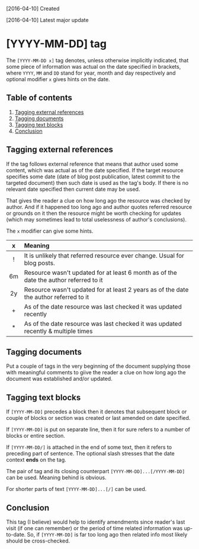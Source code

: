 [2016-04-10] Created

[2016-04-10] Latest major update

# [YYYY-MM-DD] tag

The `[YYYY-MM-DD x]` tag denotes, unless otherwise implicitly indicated, that some
piece of information was actual on the date specified in brackets,
where `YYYY`, `MM` and `DD` stand for year, month and day respectively and optional
modifier `x` gives hints on the date.

## Table of contents

1. [Tagging external references](#tagging-external-references)
1. [Tagging documents](#tagging-documents)
1. [Tagging text blocks](#tagging-text-blocks)
1. [Conclusion](#conclusion)

## Tagging external references

If the tag follows external reference that means that author used some content, which
was actual as of the date specified. If the target resource specifies some date
(date of blog post publication, latest commit to the targeted document) then
such date is used as the tag's body. If there is no relevant date specified then
current date may be used.

That gives the reader a clue on how long ago the resource was checked by author.
And if it happened too long ago and author quotes referred resource or grounds
on it then the resource might be worth checking for updates
(which may sometimes lead to total uselessness of author's conclusions).

The `x` modifier can give some hints.

|  x  | Meaning |
|:---:|:---     |
| !   | It is unlikely that referred resource ever change. Usual for blog posts. |
| 6m  | Resource wasn't updated for at least 6 month as of the date the author referred to it |
| 2y  | Resource wasn't updated for at least 2 years as of the date the author referred to it |
| +   | As of the date resource was last checked it was updated recently |
| *   | As of the date resource was last checked it was updated recently & multiple times |

## Tagging documents

Put a couple of tags in the very beginning of the document supplying those with meaningful
comments to giive the reader a clue on how long ago the document was established and/or
updated.

## Tagging text blocks

If `[YYYY-MM-DD]` precedes a block then it denotes that subsequent
block or couple of blocks or section was created or last amended on date specified.

If `[YYYY-MM-DD]` is put on separate line, then it for sure
refers to a number of blocks or entire section.

If `[YYYY-MM-DD/]` is attached in the end of some text, then it
refers to preceding part of sentence. The optional slash stresses that
the date context **ends** on the tag.

The pair of tag and its closing counterpart `[YYYY-MM-DD]...[/YYYY-MM-DD]`
can be used. Meaning behind is obvious.

For shorter parts of text `[YYYY-MM-DD]...[/]` can be used.

## Conclusion

This tag (I believe) would help to identify amendments
since reader's last visit (if one can remember) or the period of
time related information was up-to-date. So, if `[YYYY-MM-DD]` is
far too long ago then related info most likely should be cross-checked.
